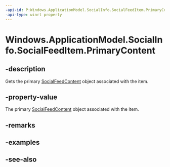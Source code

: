 ```yaml
---
-api-id: P:Windows.ApplicationModel.SocialInfo.SocialFeedItem.PrimaryContent
-api-type: winrt property
---
```


<!-- Property syntax
public Windows.ApplicationModel.SocialInfo.SocialFeedContent PrimaryContent { get; }
-->

# Windows.ApplicationModel.SocialInfo.SocialFeedItem.PrimaryContent

## -description
Gets the primary [SocialFeedContent](socialfeedcontent.md) object associated with the item.

## -property-value
The primary [SocialFeedContent](socialfeedcontent.md) object associated with the item.

## -remarks

## -examples

## -see-also
